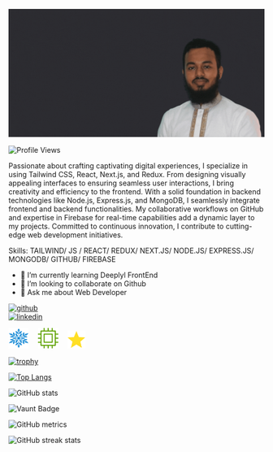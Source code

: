 ![](https://github.com/Ariful-Islam80/New-project/blob/main/image/Black%20White%20Modern%20Simple%20New%20Arrival%20Sport%20Shoes%20Banner.gif?raw=true)

<div align="left">
  <img src="https://komarev.com/ghpvc/?username=Ariful-Islam80&label=Profile%20views&color=0e75b6&style=flat" alt="Profile Views" />
</div>

Passionate about crafting captivating digital experiences, I specialize in using Tailwind CSS, React, Next.js, and Redux. From designing visually appealing interfaces to ensuring seamless user interactions, I bring creativity and efficiency to the frontend.
With a solid foundation in backend technologies like Node.js, Express.js, and MongoDB, I seamlessly integrate frontend and backend functionalities. My collaborative workflows on GitHub and expertise in Firebase for real-time capabilities add a dynamic layer to my projects. Committed to continuous innovation, I contribute to cutting-edge web development initiatives.

Skills: TAILWIND/  JS / REACT/  REDUX/ NEXT.JS/ NODE.JS/ EXPRESS.JS/ MONGODB/ GITHUB/ FIREBASE

- 🌱 I’m currently learning Deeplyl FrontEnd 
- 👯 I’m looking to collaborate on Github 
- 💬 Ask me about Web Developer 


[<img src='https://cdn.jsdelivr.net/npm/simple-icons@3.0.1/icons/github.svg' alt='github' height='40'>](https://github.com/Ariful-Islam80)  
[<img src='https://cdn.jsdelivr.net/npm/simple-icons@3.0.1/icons/linkedin.svg' alt='linkedin' height='40'>](https://www.linkedin.com/in/https://www.linkedin.com/feed/?trk=404_page/)  

<a href='https://archiveprogram.github.com/'><img src='https://raw.githubusercontent.com/acervenky/animated-github-badges/master/assets/acbadge.gif' width='40' height='40'></a> 
<a href='https://docs.github.com/en/developers'><img src='https://raw.githubusercontent.com/acervenky/animated-github-badges/master/assets/devbadge.gif' width='40' height='40'></a> 
<a href='https://stars.github.com/'><img src='https://raw.githubusercontent.com/acervenky/animated-github-badges/master/assets/starbadge.gif' width='35' height='35'></a> 

[![trophy](https://github-profile-trophy.vercel.app/?username=Ariful-Islam80)](https://github.com/ryo-ma/github-profile-trophy)

[![Top Langs](https://github-readme-stats.vercel.app/api/top-langs/?username=Ariful-Islam80)](https://github.com/anuraghazra/github-readme-stats)

![GitHub stats](https://github-readme-stats.vercel.app/api?username=Ariful-Islam80&show_icons=true)  

![Vaunt Badge](https://api.vaunt.dev/v1/github/entities/Ariful-Islam80/contributions?format=svg&private=false)  

![GitHub metrics](https://github.com/Ariful-Islam80/Ariful-Islam80/blob/main/github-metrics.svg)


![GitHub streak stats](https://streak-stats.demolab.com/?user=Ariful-Islam80)

